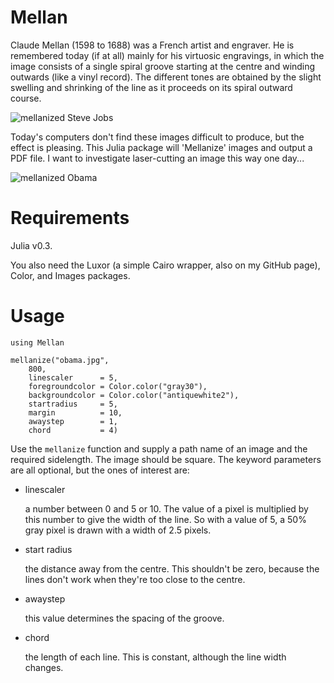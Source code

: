 # Mellan

Claude Mellan (1598 to 1688) was a French artist and engraver. He is remembered today (if at all) mainly for his virtuosic engravings, in which the image consists of a single spiral groove starting at the centre and winding outwards (like a vinyl record). The different tones are obtained by the slight swelling and shrinking of the line as it proceeds on its spiral outward course.

![mellanized Steve Jobs](steve-jobs-mellan-400.jpg)

Today's computers don't find these images difficult to produce, but the effect is pleasing. This Julia package will 'Mellanize' images and output a PDF file. I want to investigate laser-cutting an image this way one day...

![mellanized Obama](obama-mellan-400.jpg)

# Requirements

Julia v0.3.

You also need the Luxor (a simple Cairo wrapper, also on my GitHub page), Color, and Images packages.

# Usage

    using Mellan

    mellanize("obama.jpg",
	    800,
	    linescaler      = 5,
	    foregroundcolor = Color.color("gray30"),
	    backgroundcolor = Color.color("antiquewhite2"),
	    startradius     = 5,
	    margin          = 10,
	    awaystep        = 1,
	    chord           = 4)

Use the `mellanize` function and supply a path name of an image and the required sidelength. The image should be square. The keyword parameters are all optional, but the ones of interest are:

-	linescaler

	a number between 0 and 5 or 10. The value of a pixel is multiplied by this number to give the width of the line. So with a value of 5, a 50% gray pixel is drawn with a width of 2.5 pixels.

- start radius

	the distance away from the centre. This shouldn't be zero, because the lines don't work when they're too close to the centre.

- awaystep

   this value determines the spacing of the groove.

- chord

	the length of each line. This is constant, although the line width changes.

